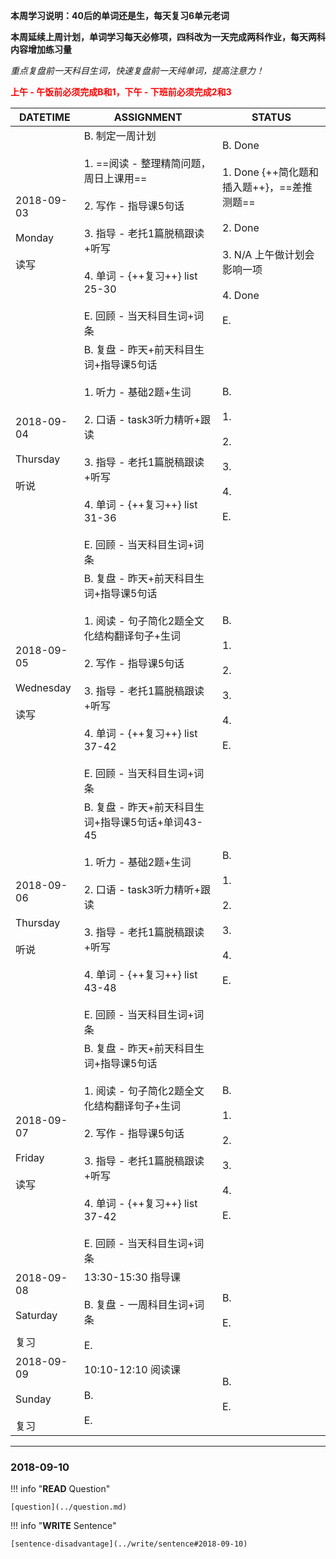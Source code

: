 **本周学习说明：40后的单词还是生，每天复习6单元老词**

**本周延续上周计划，单词学习每天必修项，四科改为一天完成两科作业，每天两科内容增加练习量**

*重点复盘前一天科目生词，快速复盘前一天纯单词，提高注意力！*

**<font color='red'>上午 - 午饭前必须完成B和1，下午 - 下班前必须完成2和3</font>**

DATETIME |  ASSIGNMENT | STATUS
------------ | ------------- | -------------
2018-09-03 <br><br> Monday <br><br>读写 | B. 制定一周计划<br><br> 1. ==阅读 - 整理精简问题，周日上课用== <br><br>2. 写作 - 指导课5句话<br><br>3. 指导 - 老托1篇脱稿跟读+听写 <br><br>4. 单词 - {++复习++} list 25-30<br><br>E. 回顾 - 当天科目生词+词条 | B. Done<br><br>1. Done {++简化题和插入题++}，==差推测题==<br><br>2. Done<br><br>3. N/A 上午做计划会影响一项<br><br>4. Done<br><br>E.
2018-09-04  <br><br> Thursday<br><br>听说 | B. 复盘 - 昨天+前天科目生词+指导课5句话<br><br>1. 听力 - 基础2题+生词<br><br> 2. 口语 - task3听力精听+跟读<br><br>3. 指导 - 老托1篇脱稿跟读+听写 <br><br>4. 单词 - {++复习++} list 31-36<br><br>E. 回顾 - 当天科目生词+词条 | B. <br><br>1. <br><br>2. <br><br>3. <br><br>4. <br><br>E.
2018-09-05 <br><br>Wednesday <br><br>读写 | B. 复盘 - 昨天+前天科目生词+指导课5句话<br><br>1. 阅读 - 句子简化2题全文化结构翻译句子+生词<br><br>2. 写作 - 指导课5句话<br><br>3. 指导 - 老托1篇脱稿跟读+听写<br><br>4. 单词 - {++复习++} list 37-42<br><br>E. 回顾 - 当天科目生词+词条 | B. <br><br>1. <br><br>2. <br><br>3. <br><br>4. <br><br>E.
2018-09-06 <br><br> Thursday  <br><br>听说  | B. 复盘 - 昨天+前天科目生词+指导课5句话+单词43-45<br><br>1. 听力 - 基础2题+生词<br><br> 2. 口语 - task3听力精听+跟读<br><br>3. 指导 - 老托1篇脱稿跟读+听写 <br><br>4. 单词 - {++复习++} list 43-48<br><br>E. 回顾 - 当天科目生词+词条 | B. <br><br>1. <br><br>2. <br><br>3. <br><br>4. <br><br>E.
2018-09-07 <br><br> Friday <br><br>读写| B. 复盘 - 昨天+前天科目生词+指导课5句话<br><br>1. 阅读 - 句子简化2题全文化结构翻译句子+生词<br><br>2. 写作 - 指导课5句话<br><br>3. 指导 - 老托1篇脱稿跟读+听写<br><br>4. 单词 - {++复习++} list 37-42<br><br>E. 回顾 - 当天科目生词+词条   | B. <br><br>1. <br><br>2. <br><br>3. <br><br>4. <br><br>E.
2018-09-08 <br><br> Saturday <br><br>复习 | 13:30-15:30 指导课<br><br>B. 复盘 - 一周科目生词+词条 <br><br>E.  | B. <br><br>E.
2018-09-09<br><br> Sunday <br><br>复习  | 10:10-12:10 阅读课<br><br>B. <br><br>E. | B. <br><br>E.


----
    
### 2018-09-10
        
!!! info "**READ** Question"
    
    [question](../question.md)
    
!!! info "**WRITE** Sentence"
    
    [sentence-disadvantage](../write/sentence#2018-09-10)

